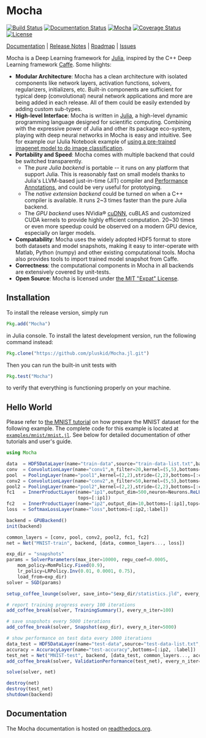 # Mocha

[![Build Status](https://img.shields.io/travis/pluskid/Mocha.jl.svg?style=flat&branch=master)](https://travis-ci.org/pluskid/Mocha.jl)
[![Documentation Status](https://readthedocs.org/projects/mochajl/badge/?version=latest)](http://mochajl.readthedocs.org/)
[![Mocha](http://pkg.julialang.org/badges/Mocha_release.svg)](http://pkg.julialang.org/?pkg=Mocha&ver=release)
[![Coverage Status](https://img.shields.io/coveralls/pluskid/Mocha.jl.svg?style=flat)](https://coveralls.io/r/pluskid/Mocha.jl?branch=master)
[![License](http://img.shields.io/badge/license-MIT-brightgreen.svg?style=flat)](LICENSE.md)
<!--[![Build status](https://ci.appveyor.com/api/projects/status/342vcj5lj2jyegsp?svg=true)](https://ci.appveyor.com/project/pluskid/mocha-jl)-->

[Documentation](http://mochajl.readthedocs.org/) | [Release Notes](NEWS.md) | [Roadmap](issues/22) | [Issues](issues)

Mocha is a Deep Learning framework for [Julia](http://julialang.org/), inspired by the C++ Deep Learning framework [Caffe](http://caffe.berkeleyvision.org/). Some hilights:

- **Modular Architecture**: Mocha has a clean architecture with isolated components like network layers, activation functions, solvers, regularizers, initializers, etc. Built-in components are sufficient for typical deep (convolutional) neural network applications and more are being added in each release. All of them could be easily extended by adding custom sub-types.
- **High-level Interface**: Mocha is written in [Julia](http://julialang.org/), a high-level dynamic programming language designed for scientific computing. Combining with the expressive power of Julia and other its package eco-system, playing with deep neural networks in Mocha is easy and intuitive. See for example our IJulia Notebook example of [using a pre-trained imagenet model to do image classification](http://nbviewer.ipython.org/github/pluskid/Mocha.jl/blob/master/examples/ijulia/ilsvrc12/imagenet-classifier.ipynb).
- **Portability and Speed**: Mocha comes with multiple backend that could be switched transparently.
  - The *pure Julia backend* is portable -- it runs on any platform that support Julia. This is reasonably fast on small models thanks to Julia's LLVM-based just-in-time (JIT) compiler and [Performance Annotations](http://julia.readthedocs.org/en/latest/manual/performance-tips/#performance-annotations), and could be very useful for prototyping.
  - The *native extension backend* could be turned on when a C++ compiler is available. It runs 2~3 times faster than the pure Julia backend.
  - The *GPU backend* uses NVidia® [cuDNN](https://developer.nvidia.com/cuDNN), cuBLAS and customized CUDA kernels to provide highly efficient computation. 20~30 times or even more speedup could be observed on a modern GPU device, especially on larger models.
- **Compatability**: Mocha uses the widely adopted HDF5 format to store both datasets and model snapshots, making it easy to inter-operate with Matlab, Python (numpy) and other existing computational tools. Mocha also provides tools to import trained model snapshot from Caffe.
- **Correctness**: the computational components in Mocha in all backends are extensively covered by unit-tests.
- **Open Source**: Mocha is licensed under [the MIT "Expat" License](LICENSE.md).

## Installation

To install the release version, simply run

```julia
Pkg.add("Mocha")
```

in Julia console. To install the latest development version, run the following command instead:

```julia
Pkg.clone("https://github.com/pluskid/Mocha.jl.git")
```

Then you can run the built-in unit tests with

```julia
Pkg.test("Mocha")
```

to verify that everything is functioning properly on your machine.

## Hello World

Please refer to [the MNIST tutorial](http://mochajl.readthedocs.org/en/latest/tutorial/mnist.html) on how prepare the MNIST dataset for the following example. The complete code for this example is located at [`examples/mnist/mnist.jl`](examples/mnist/mnist.jl). See below for detailed documentation of other tutorials and user's guide.

```julia
using Mocha

data  = HDF5DataLayer(name="train-data",source="train-data-list.txt",batch_size=64)
conv  = ConvolutionLayer(name="conv1",n_filter=20,kernel=(5,5),bottoms=[:data],tops=[:conv])
pool  = PoolingLayer(name="pool1",kernel=(2,2),stride=(2,2),bottoms=[:conv],tops=[:pool])
conv2 = ConvolutionLayer(name="conv2",n_filter=50,kernel=(5,5),bottoms=[:pool],tops=[:conv2])
pool2 = PoolingLayer(name="pool2",kernel=(2,2),stride=(2,2),bottoms=[:conv2],tops=[:pool2])
fc1   = InnerProductLayer(name="ip1",output_dim=500,neuron=Neurons.ReLU(),bottoms=[:pool2],
                          tops=[:ip1])
fc2   = InnerProductLayer(name="ip2",output_dim=10,bottoms=[:ip1],tops=[:ip2])
loss  = SoftmaxLossLayer(name="loss",bottoms=[:ip2,:label])

backend = GPUBackend()
init(backend)

common_layers = [conv, pool, conv2, pool2, fc1, fc2]
net = Net("MNIST-train", backend, [data, common_layers..., loss])

exp_dir = "snapshots"
params = SolverParameters(max_iter=10000, regu_coef=0.0005,
    mom_policy=MomPolicy.Fixed(0.9),
    lr_policy=LRPolicy.Inv(0.01, 0.0001, 0.75),
    load_from=exp_dir)
solver = SGD(params)

setup_coffee_lounge(solver, save_into="$exp_dir/statistics.jld", every_n_iter=1000)

# report training progress every 100 iterations
add_coffee_break(solver, TrainingSummary(), every_n_iter=100)

# save snapshots every 5000 iterations
add_coffee_break(solver, Snapshot(exp_dir), every_n_iter=5000)

# show performance on test data every 1000 iterations
data_test = HDF5DataLayer(name="test-data",source="test-data-list.txt",batch_size=100)
accuracy = AccuracyLayer(name="test-accuracy",bottoms=[:ip2, :label])
test_net = Net("MNIST-test", backend, [data_test, common_layers..., accuracy])
add_coffee_break(solver, ValidationPerformance(test_net), every_n_iter=1000)

solve(solver, net)

destroy(net)
destroy(test_net)
shutdown(backend)
```

## Documentation

The Mocha documentation is hosted on [readthedocs.org](http://mochajl.readthedocs.org/).

